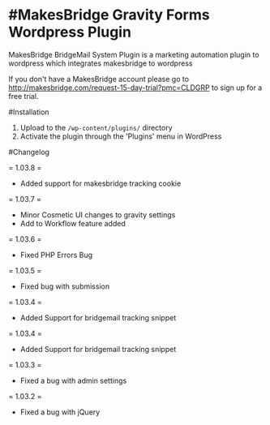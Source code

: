 #MakesBridge Gravity Forms Wordpress Plugin
=======

MakesBridge BridgeMail System Plugin is a marketing automation plugin to wordpress which integrates makesbridge to wordpress

If you don't have a MakesBridge account please go to http://makesbridge.com/request-15-day-trial?pmc=CLDGRP to sign up for a free trial.


#Installation

1. Upload to the `/wp-content/plugins/` directory
2. Activate the plugin through the 'Plugins' menu in WordPress


#Changelog

= 1.03.8 =

* Added support for makesbridge tracking cookie

= 1.03.7 =

* Minor Cosmetic UI changes to gravity settings
* Add to Workflow feature added

= 1.03.6 =

* Fixed PHP Errors Bug

= 1.03.5 =

* Fixed bug with submission

= 1.03.4 =

* Added Support for bridgemail tracking snippet

= 1.03.4 =

* Added Support for bridgemail tracking snippet

= 1.03.3 =

* Fixed a bug with admin settings

= 1.03.2 = 

* Fixed a bug with jQuery


